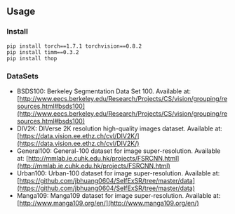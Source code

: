 ## Usage


### Install

```
pip install torch==1.7.1 torchvision==0.8.2
pip install timm==0.3.2
pip install thop
```
### DataSets
- BSDS100: Berkeley Segmentation Data Set 100. Available at: [http://www.eecs.berkeley.edu/Research/Projects/CS/vision/grouping/resources.html#bsds100](http://www.eecs.berkeley.edu/Research/Projects/CS/vision/grouping/resources.html#bsds100)
- DIV2K: DIVerse 2K resolution high-quality images dataset. Available at: [https://data.vision.ee.ethz.ch/cvl/DIV2K/](https://data.vision.ee.ethz.ch/cvl/DIV2K/)
- General100: General-100 dataset for image super-resolution. Available at: [http://mmlab.ie.cuhk.edu.hk/projects/FSRCNN.html](http://mmlab.ie.cuhk.edu.hk/projects/FSRCNN.html)
- Urban100: Urban-100 dataset for image super-resolution. Available at: [https://github.com/jbhuang0604/SelfExSR/tree/master/data](https://github.com/jbhuang0604/SelfExSR/tree/master/data)
- Manga109: Manga109 dataset for image super-resolution. Available at: [http://www.manga109.org/en/](http://www.manga109.org/en/)
